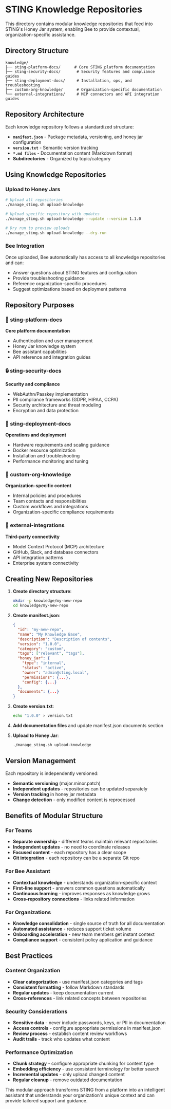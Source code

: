 # STING Knowledge Repositories

This directory contains modular knowledge repositories that feed into STING's Honey Jar system, enabling Bee to provide contextual, organization-specific assistance.

## Directory Structure

```
knowledge/
├── sting-platform-docs/      # Core STING platform documentation
├── sting-security-docs/       # Security features and compliance guides  
├── sting-deployment-docs/     # Installation, ops, and troubleshooting
├── custom-org-knowledge/      # Organization-specific documentation
└── external-integrations/     # MCP connectors and API integration guides
```

## Repository Architecture

Each knowledge repository follows a standardized structure:

- **`manifest.json`** - Package metadata, versioning, and honey jar configuration
- **`version.txt`** - Semantic version tracking
- **`*.md files`** - Documentation content (Markdown format)
- **Subdirectories** - Organized by topic/category

## Using Knowledge Repositories

### Upload to Honey Jars
```bash
# Upload all repositories
./manage_sting.sh upload-knowledge

# Upload specific repository with updates
./manage_sting.sh upload-knowledge --update --version 1.1.0

# Dry run to preview uploads
./manage_sting.sh upload-knowledge --dry-run
```

### Bee Integration
Once uploaded, Bee automatically has access to all knowledge repositories and can:
- Answer questions about STING features and configuration
- Provide troubleshooting guidance
- Reference organization-specific procedures
- Suggest optimizations based on deployment patterns

## Repository Purposes

### 🔧 sting-platform-docs
**Core platform documentation**
- Authentication and user management
- Honey Jar knowledge system
- Bee assistant capabilities
- API reference and integration guides

### 🔒 sting-security-docs  
**Security and compliance**
- WebAuthn/Passkey implementation
- PII compliance frameworks (GDPR, HIPAA, CCPA)
- Security architecture and threat modeling
- Encryption and data protection

### 🚀 sting-deployment-docs
**Operations and deployment**
- Hardware requirements and scaling guidance
- Docker resource optimization
- Installation and troubleshooting
- Performance monitoring and tuning

### 🏢 custom-org-knowledge
**Organization-specific content**
- Internal policies and procedures  
- Team contacts and responsibilities
- Custom workflows and integrations
- Organization-specific compliance requirements

### 🔌 external-integrations
**Third-party connectivity**
- Model Context Protocol (MCP) architecture
- GitHub, Slack, and database connectors
- API integration patterns
- Enterprise system connectivity

## Creating New Repositories

1. **Create directory structure**:
   ```bash
   mkdir -p knowledge/my-new-repo
   cd knowledge/my-new-repo
   ```

2. **Create manifest.json**:
   ```json
   {
     "id": "my-new-repo",
     "name": "My Knowledge Base",
     "description": "Description of contents",
     "version": "1.0.0",
     "category": "custom",
     "tags": ["relevant", "tags"],
     "honey_jar": {
       "type": "internal",
       "status": "active",
       "owner": "admin@sting.local",
       "permissions": {...},
       "config": {...}
     },
     "documents": {...}
   }
   ```

3. **Create version.txt**:
   ```bash
   echo "1.0.0" > version.txt
   ```

4. **Add documentation files** and update manifest.json documents section

5. **Upload to Honey Jar**:
   ```bash
   ./manage_sting.sh upload-knowledge
   ```

## Version Management

Each repository is independently versioned:
- **Semantic versioning** (major.minor.patch)
- **Independent updates** - repositories can be updated separately
- **Version tracking** in honey jar metadata
- **Change detection** - only modified content is reprocessed

## Benefits of Modular Structure

### For Teams
- **Separate ownership** - different teams maintain relevant repositories
- **Independent updates** - no need to coordinate releases
- **Focused content** - each repository has a clear scope
- **Git integration** - each repository can be a separate Git repo

### For Bee Assistant
- **Contextual knowledge** - understands organization-specific context
- **First-line support** - answers common questions automatically  
- **Continuous learning** - improves responses as knowledge grows
- **Cross-repository connections** - links related information

### For Organizations  
- **Knowledge consolidation** - single source of truth for all documentation
- **Automated assistance** - reduces support ticket volume
- **Onboarding acceleration** - new team members get instant context
- **Compliance support** - consistent policy application and guidance

## Best Practices

### Content Organization
- **Clear categorization** - use manifest.json categories and tags
- **Consistent formatting** - follow Markdown standards
- **Regular updates** - keep documentation current
- **Cross-references** - link related concepts between repositories

### Security Considerations
- **Sensitive data** - never include passwords, keys, or PII in documentation
- **Access controls** - configure appropriate permissions in manifest.json
- **Review process** - establish content review workflows
- **Audit trails** - track who updates what content

### Performance Optimization
- **Chunk strategy** - configure appropriate chunking for content type
- **Embedding efficiency** - use consistent terminology for better search
- **Incremental updates** - only upload changed content
- **Regular cleanup** - remove outdated documentation

This modular approach transforms STING from a platform into an intelligent assistant that understands your organization's unique context and can provide tailored support and guidance.